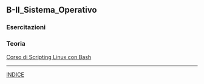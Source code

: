## B-Il_Sistema_Operativo

### Esercitazioni

### Teoria
[Corso di Scripting Linux con Bash](https://github.com/filippo-bilardo/Guida-allo-scripting-Linux-con-Bash/blob/main/README.md)

---
[INDICE](<../README.md>)

